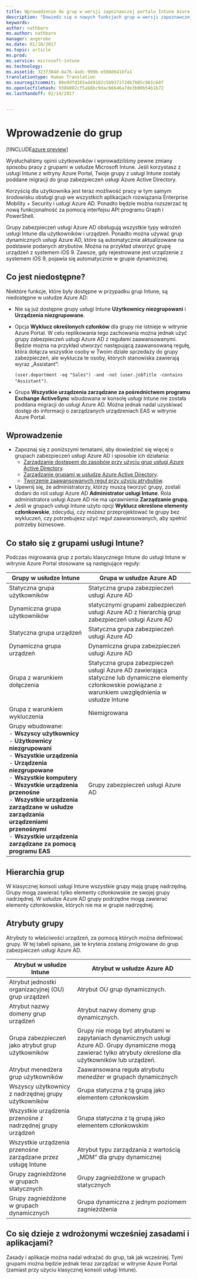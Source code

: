 ```yaml
---
title: Wprowadzenie do grup w wersji zapoznawczej portalu Intune Azure | Dokumentacja firmy Microsoft
description: "Dowiedz się o nowych funkcjach grup w wersji zapoznawczej portalu Intune Azure"
keywords: 
author: nathbarn
ms.author: nathbarn
manager: angerobe
ms.date: 01/18/2017
ms.topic: article
ms.prod: 
ms.service: microsoft-intune
ms.technology: 
ms.assetid: 323f384d-8a76-4adc-999b-e508d641bfa1
translationtype: Human Translation
ms.sourcegitcommit: 00e9dfd165a449182c5b937372db7085c981c68f
ms.openlocfilehash: 9386002cf5ab8bc9dac66646a7de3b00b54b1b72
ms.lasthandoff: 02/14/2017


---
```


# <a name="get-started-with-groups"></a>Wprowadzenie do grup

[!INCLUDE[azure preview](../includes/azure_preview.md)]

Wysłuchaliśmy opinii użytkowników i wprowadziliśmy pewne zmiany sposobu pracy z grupami w usłudze Microsoft Intune.
Jeśli korzystasz z usługi Intune z witryny Azure Portal, Twoje grupy z usługi Intune zostały poddane migracji do grup zabezpieczeń usługi Azure Active Directory.

Korzyścią dla użytkownika jest teraz możliwość pracy w tym samym środowisku obsługi grup we wszystkich aplikacjach rozwiązania Enterprise Mobility + Security i usługi Azure AD. Ponadto będzie można rozszerzać tę nową funkcjonalność za pomocą interfejsu API programu Graph i PowerShell.

Grupy zabezpieczeń usługi Azure AD obsługują wszystkie typy wdrożeń usługi Intune dla użytkowników i urządzeń. Ponadto można używać grup dynamicznych usługi Azure AD, które są automatycznie aktualizowane na podstawie podanych atrybutów. Można na przykład utworzyć grupę urządzeń z systemem iOS 9. Zawsze, gdy rejestrowane jest urządzenie z systemem iOS 9, pojawia się automatycznie w grupie dynamicznej.

## <a name="what-is-not-available"></a>Co jest niedostępne?

Niektóre funkcje, które były dostępne w przypadku grup Intune, są niedostępne w usłudze Azure AD:

- Nie są już dostępne grupy usługi Intune **Użytkownicy niezgrupowani** i **Urządzenia niezgrupowane**.
- Opcja **Wyklucz określonych członków** dla grupy nie istnieje w witrynie Azure Portal. W celu replikowania tego zachowania można jednak użyć grupy zabezpieczeń usługi Azure AD z regułami zaawansowanymi. Będzie można na przykład utworzyć następującą zaawansowaną regułę, która dołącza wszystkie osoby w Twoim dziale sprzedaży do grupy zabezpieczeń, ale wyklucza te osoby, których stanowiska zawierają wyraz „Assistant”:

  `(user.department -eq "Sales") -and -not (user.jobTitle -contains "Assistant")`.
- Grupa **Wszystkie urządzenia zarządzane za pośrednictwem programu Exchange ActiveSync** wbudowana w konsolę usługi Intune nie została poddana migracji do usługi Azure AD. Można jednak nadal uzyskiwać dostęp do informacji o zarządzanych urządzeniach EAS w witrynie Azure Portal.

## <a name="how-to-get-started"></a>Wprowadzenie

- Zapoznaj się z poniższymi tematami, aby dowiedzieć się więcej o grupach zabezpieczeń usługi Azure AD i sposobie ich działania:
    -  [Zarządzanie dostępem do zasobów przy użyciu grup usługi Azure Active Directory](https://azure.microsoft.com/en-us/documentation/articles/active-directory-manage-groups/).
    -  [Zarządzanie grupami w usłudze Azure Active Directory](https://azure.microsoft.com/en-us/documentation/articles/active-directory-accessmanagement-manage-groups/).
    -  [Tworzenie zaawansowanych reguł przy użyciu atrybutów](https://azure.microsoft.com/en-us/documentation/articles/active-directory-accessmanagement-groups-with-advanced-rules/).
-  Upewnij się, że administratorzy, którzy muszą tworzyć grupy, zostali dodani do roli usługi Azure AD **Administrator usługi Intune**. Rola administratora usługi Azure AD nie ma uprawnienia **Zarządzanie grupą**.
-  Jeśli w grupach usługi Intune użyto opcji **Wyklucz określone elementy członkowskie**, zdecyduj, czy możesz przeprojektować te grupy bez wykluczeń, czy potrzebujesz użyć reguł zaawansowanych, aby spełnić potrzeby biznesowe.


## <a name="what-happened-to-intune-groups"></a>Co stało się z grupami usługi Intune?
Podczas migrowania grup z portalu klasycznego Intune do usługi Intune w witrynie Azure Portal stosowane są następujące reguły:

| Grupy w usłudze Intune|Grupa w usłudze Azure AD|
|-----------------------------------------------------------------------|-------------------------------------------------------------|
|Statyczna grupa użytkowników|Statyczna grupa zabezpieczeń usługi Azure AD|
|Dynamiczna grupa użytkowników|statycznymi grupami zabezpieczeń usługi Azure AD z hierarchią grup zabezpieczeń usługi Azure AD|
|Statyczna grupa urządzeń|Statyczna grupa zabezpieczeń usługi Azure AD|
|Dynamiczna grupa urządzeń|Dynamiczna grupa zabezpieczeń usługi Azure AD|
|Grupa z warunkiem dołączenia|Statyczna grupa zabezpieczeń usługi Azure AD zawierająca statyczne lub dynamiczne elementy członkowskie powiązane z warunkiem uwzględnienia w usłudze Intune|
|Grupa z warunkiem wykluczenia|Niemigrowana|
|Grupy wbudowane:<br>- **Wszyscy użytkownicy**<br>- **Użytkownicy niezgrupowani**<br>- **Wszystkie urządzenia**<br>- **Urządzenia niezgrupowane**<br>- **Wszystkie komputery**<br>- **Wszystkie urządzenia przenośne**<br>- **Wszystkie urządzenia zarządzane w usłudze zarządzania urządzeniami przenośnymi**<br>- **Wszystkie urządzenia zarządzane za pomocą programu EAS**|Grupy zabezpieczeń usługi Azure AD|

## <a name="group-hierarchy"></a>Hierarchia grup

W klasycznej konsoli usługi Intune wszystkie grupy mają grupę nadrzędną. Grupy mogą zawierać tylko elementy członkowskie ze swojej grupy nadrzędnej. W usłudze Azure AD grupy podrzędne mogą zawierać elementy członkowskie, których nie ma w grupie nadrzędnej.

## <a name="group-attributes"></a>Atrybuty grupy
Atrybuty to właściwości urządzeń, za pomocą których można definiować grupy. W tej tabeli opisano, jak te kryteria zostaną zmigrowane do grup zabezpieczeń usługi Azure AD.

| Atrybut w usłudze Intune|Atrybut w usłudze Azure AD|
|-----------------------------------------------------------------------|-------------------------------------------------------------|
|Atrybut jednostki organizacyjnej (OU) grup urządzeń|Atrybut OU grup dynamicznych.|
|Atrybut nazwy domeny grup urządzeń|Atrybut nazwy domeny grup dynamicznych.|
|Grupa zabezpieczeń jako atrybut grup użytkowników|Grupy nie mogą być atrybutami w zapytaniach dynamicznych usługi Azure AD. Grupy dynamiczne mogą zawierać tylko atrybuty określone dla użytkowników lub urządzeń.|
|Atrybut menedżera grup użytkowników|Zaawansowana reguła atrybutu *menedżer* w grupach dynamicznych|
|Wszyscy użytkownicy z nadrzędnej grupy użytkowników|Grupa statyczna z tą grupą jako elementem członkowskim|
|Wszystkie urządzenia przenośne z nadrzędnej grupy urządzeń|Grupa statyczna z tą grupą jako elementem członkowskim|
|Wszystkie urządzenia przenośne zarządzane przez usługę Intune|Atrybut typu zarządzania z wartością „MDM” dla grupy dynamicznej|
|Grupy zagnieżdżone w grupach statycznych |Grupy zagnieżdżone w grupach statycznych|
|Grupy zagnieżdżone w grupach dynamicznych|Grupa dynamiczna z jednym poziomem zagnieżdżenia|

## <a name="what-happens-to-policies-and-apps-you-previously-deployed"></a>Co się dzieje z wdrożonymi wcześniej zasadami i aplikacjami?

Zasady i aplikacje można nadal wdrażać do grup, tak jak wcześniej. Tymi grupami można będzie jednak teraz zarządzać w witrynie Azure Portal (zamiast przy użyciu klasycznej konsoli usługi Intune).

